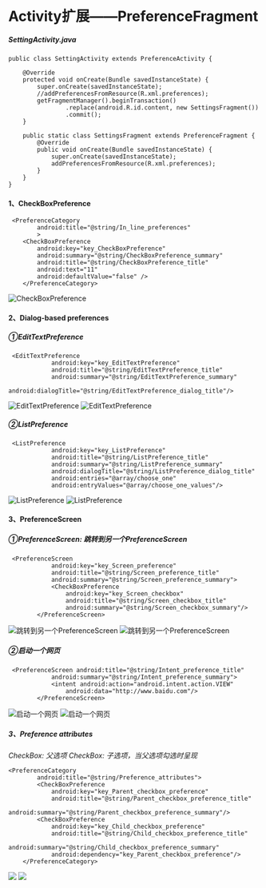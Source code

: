 # Activity扩展——PreferenceFragment

##### SettingActivity.java
```
public class SettingActivity extends PreferenceActivity {

    @Override
    protected void onCreate(Bundle savedInstanceState) {
        super.onCreate(savedInstanceState);
        //addPreferencesFromResource(R.xml.preferences);
        getFragmentManager().beginTransaction()
                .replace(android.R.id.content, new SettingsFragment())
                .commit();
    }

    public static class SettingsFragment extends PreferenceFragment {
        @Override
        public void onCreate(Bundle savedInstanceState) {
            super.onCreate(savedInstanceState);
            addPreferencesFromResource(R.xml.preferences);
        }
    }
}
```


#### 1、CheckBoxPreference
```
 <PreferenceCategory
        android:title="@string/In_line_preferences"
        >
    <CheckBoxPreference
        android:key="key_CheckBoxPreference"
        android:summary="@string/CheckBoxPreference_summary"
        android:title="@string/CheckBoxPreference_title"
        android:text="11"
        android:defaultValue="false" />
    </PreferenceCategory>
```
![CheckBoxPreference](https://i.loli.net/2019/04/11/5caea33cd817c.jpg)

#### 2、Dialog-based preferences
##### ①EditTextPreference
```
 <EditTextPreference
            android:key="key_EditTextPreference"
            android:title="@string/EditTextPreference_title"
            android:summary="@string/EditTextPreference_summary"
            android:dialogTitle="@string/EditTextPreference_dialog_title"/>
```
![EditTextPreference](https://i.loli.net/2019/04/11/5caea33d25195.jpg)
![EditTextPreference](https://i.loli.net/2019/04/11/5caea33d0903a.jpg)

##### ②ListPreference
```
 <ListPreference
            android:key="key_ListPreference"
            android:title="@string/ListPreference_title"
            android:summary="@string/ListPreference_summary"
            android:dialogTitle="@string/ListPreference_dialog_title"
            android:entries="@array/choose_one"
            android:entryValues="@array/choose_one_values"/>
```
![ListPreference](https://i.loli.net/2019/04/11/5caea33d368b5.jpg)
![ListPreference](https://i.loli.net/2019/04/11/5caea33d16f0a.jpg)

#### 3、PreferenceScreen
##### ①PreferenceScreen: 跳转到另一个PreferenceScreen
```
 <PreferenceScreen
            android:key="key_Screen_preference"
            android:title="@string/Screen_preference_title"
            android:summary="@string/Screen_preference_summary">
            <CheckBoxPreference
                android:key="key_Screen_checkbox"
                android:title="@string/Screen_checkbox_title"
                android:summary="@string/Screen_checkbox_summary"/>
        </PreferenceScreen>
```
![跳转到另一个PreferenceScreen](https://i.loli.net/2019/04/11/5caea384add44.jpg)
![跳转到另一个PreferenceScreen](https://i.loli.net/2019/04/11/5caea38483de5.jpg)

##### ②启动一个网页
```
 <PreferenceScreen android:title="@string/Intent_preference_title"
            android:summary="@string/Intent_preference_summary">
            <intent android:action="android.intent.action.VIEW"
                android:data="http://www.baidu.com"/>
        </PreferenceScreen>
```

![ 启动一个网页](https://i.loli.net/2019/04/11/5caea384de068.jpg)
![ 启动一个网页](https://i.loli.net/2019/04/11/5caea384f0f75.jpg)

##### 3、Preference attributes
*CheckBox: 父选项
CheckBox: 子选项，当父选项勾选时呈现*
```
<PreferenceCategory
        android:title="@string/Preference_attributes">
        <CheckBoxPreference
            android:key="key_Parent_checkbox_preference"
            android:title="@string/Parent_checkbox_preference_title"
            android:summary="@string/Parent_checkbox_preference_summary"/>
        <CheckBoxPreference
            android:key="key_Child_checkbox_preference"
            android:title="@string/Child_checkbox_preference_title"
            android:summary="@string/Child_checkbox_preference_summary"
            android:dependency="key_Parent_checkbox_preference"/>
    </PreferenceCategory>
```
![](https://i.loli.net/2019/04/11/5caea3851b97b.jpg)
![](https://i.loli.net/2019/04/11/5caea7457a3ad.jpg)
